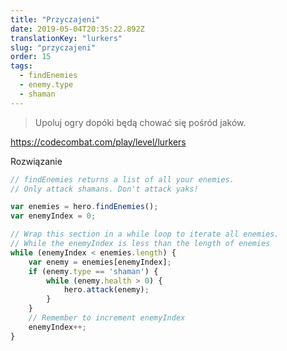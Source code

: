```yaml
---
title: "Przyczajeni"
date: 2019-05-04T20:35:22.892Z
translationKey: "lurkers"
slug: "przyczajeni"
order: 15
tags:
  - findEnemies
  - enemy.type
  - shaman
---
```


>  Upoluj ogry dopóki będą chować się pośród jaków.

https://codecombat.com/play/level/lurkers

Rozwiązanie

```javascript
// findEnemies returns a list of all your enemies.
// Only attack shamans. Don't attack yaks!

var enemies = hero.findEnemies();
var enemyIndex = 0;

// Wrap this section in a while loop to iterate all enemies.
// While the enemyIndex is less than the length of enemies
while (enemyIndex < enemies.length) {
    var enemy = enemies[enemyIndex];
    if (enemy.type == 'shaman') {
        while (enemy.health > 0) {
            hero.attack(enemy);
        }
    }
    // Remember to increment enemyIndex
    enemyIndex++;
}



```


